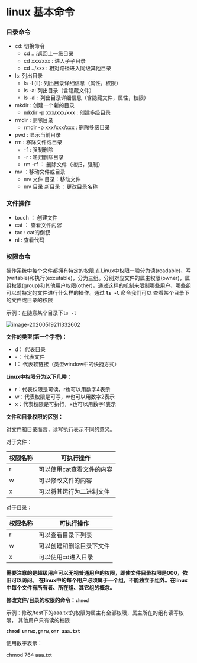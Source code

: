 # linux 基本命令

### 目录命令



- cd:	切换命令
  * cd  .. :返回上一级目录
  * cd xxx/xxx  :  进入子子目录
  * cd ../xxx  :    相对路径进入同级其他目录
- ls:     列出目录
  * ls -l (ll):     列出目录详细信息（属性，权限）
  * ls -a:     列出目录（含隐藏文件）
  * ls -al :  列出目录详细信息（含隐藏文件，属性，权限）
- mkdir :  创建一个新的目录
  * mkdir -p xxx/xxx/xxx  :  创建多级目录
- rmdir :  删除目录
  * rmdir -p xxx/xxx/xxx  :  删除多级目录
- pwd  :  显示当前目录
- rm : 移除文件或目录
  *  -f :  强制删除
  *  -r : 递归删除目录
  * rm -rf ： 删除文件（递归，强制）
- mv ：移动文件或目录
  * mv   文件 目录：移动文件
  * mv 目录 新目录 ：更改目录名称

### 文件操作

* touch ： 创建文件
* cat ： 查看文件内容
* tac : cat的倒叙
* nl : 查看代码

### 权限命令

操作系统中每个文件都拥有特定的权限,在Linux中权限一般分为读(readable)、写(writable)和执行(excutable)，分为三组。分别对应文件的属主权限(owner)，属组权限(group)和其他用户权限(other)，通过这样的机制来限制哪些用户、哪些组可以对特定的文件进行什么样的操作。通过 **`ls -l`** 命令我们可以 查看某个目录下的文件或目录的权限

示例：在随意某个目录下`ls -l`

![image-20200519211332602](C:\Users\Administrator\AppData\Roaming\Typora\typora-user-images\image-20200519211332602.png)

**文件的类型(第一个字符)：**

- d： 代表目录
- -： 代表文件
- l： 代表软链接（类型window中的快捷方式）

**Linux中权限分为以下几种：**

- r：代表权限是可读，r也可以用数字4表示
- w：代表权限是可写，w也可以用数字2表示
- x：代表权限是可执行，x也可以用数字1表示

**文件和目录权限的区别：**

对文件和目录而言，读写执行表示不同的意义。

对于文件：

| 权限名称 | 可执行操作                |
| -------- | ------------------------- |
| r        | 可以使用cat查看文件的内容 |
| w        | 可以修改文件的内容        |
| x        | 可以将其运行为二进制文件  |

对于目录：

| 权限名称 | 可执行操作               |
| -------- | ------------------------ |
| r        | 可以查看目录下列表       |
| w        | 可以创建和删除目录下文件 |
| x        | 可以使用cd进入目录       |

**需要注意的是超级用户可以无视普通用户的权限，即使文件目录权限是000，依旧可以访问。** **在linux中的每个用户必须属于一个组，不能独立于组外。在linux中每个文件有所有者、所在组、其它组的概念。**

**修改文件/目录的权限的命令：`chmod`**

示例：修改/test下的aaa.txt的权限为属主有全部权限，属主所在的组有读写权限， 其他用户只有读的权限

**`chmod u=rwx,g=rw,o=r aaa.txt`**

使用数字表示：

chmod 764 aaa.txt

